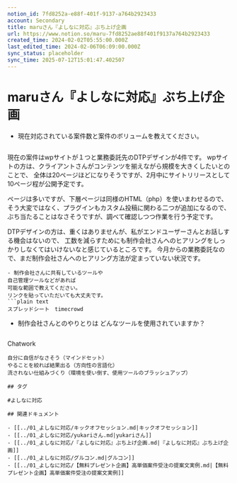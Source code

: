 ```yaml
---
notion_id: 7fd8252a-e88f-401f-9137-a764b2923433
account: Secondary
title: maruさん『よしなに対応』ぶち上げ企画
url: https://www.notion.so/maru-7fd8252ae88f401f9137a764b2923433
created_time: 2024-02-02T05:55:00.000Z
last_edited_time: 2024-02-06T06:09:00.000Z
sync_status: placeholder
sync_time: 2025-07-12T15:01:47.402507
---
```

# maruさん『よしなに対応』ぶち上げ企画

- 現在対応されている案件数と案件のボリュームを教えてください。
  ```plain text
現在の案件はwpサイトが１つと業務委託先のDTPデザインが4件です。
wpサイトの方は、クライアントさんがコンテンツを揃えながら規模を大きくしたいとのことで、
全体は20ページほどになりそうですが、2月中にサイトリリースとして10ページ程が公開予定です。

ページは多いですが、下層ページは同様のHTML（php）を使いまわせるので、
そう大変ではなく、プラグインもカスタム投稿に関わる二つが追加になるので、
ぶち当たることはなさそうですが、調べて確認しつつ作業を行う予定です。

DTPデザインの方は、重くはありませんが、私がエンドユーザーさんとお話しする機会はないので、
工数を減らすためにも制作会社さんへのヒアリングをしっかりしなくてはいけないなと感じているところです。
今月からの業務委託なので、まだ制作会社さんへのヒアリング方法が定まっていない状況です。
  ```
- 制作会社さんに共有しているツールや
自己管理ツールなどがあれば
可能な範囲で教えてください。
リンクを貼っていただいても大丈夫です。
  ```plain text
スプレッドシート　timecrowd
  ```
- 制作会社さんとのやりとりは
どんなツールを使用されていますか？
  ```plain text
Chatwork
  ```
自分に自信がなさそう（マインドセット）
やることを絞れば結果出る（方向性の言語化）
流されない仕組みづくり（環境を使い倒す、使用ツールのブラッシュアップ）

## タグ

#よしなに対応 

## 関連ドキュメント

- [[../01_よしなに対応/キックオフセッション.md|キックオフセッション]]
- [[../01_よしなに対応/yukariさん.md|yukariさん]]
- [[../01_よしなに対応/『よしなに対応』ぶち上げ企画.md|『よしなに対応』ぶち上げ企画]]
- [[../01_よしなに対応/グルコン.md|グルコン]]
- [[../01_よしなに対応/【無料プレゼント企画】高単価案件受注の提案文実例.md|【無料プレゼント企画】高単価案件受注の提案文実例]]
